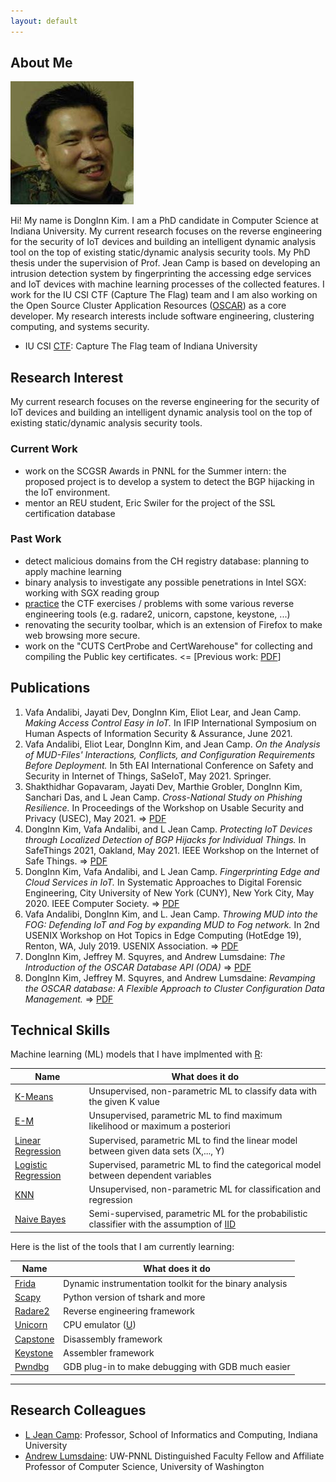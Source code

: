 ```yaml
---
layout: default
---
```


## About Me

<img class="profile-picture" src="images/me3.jpg">

Hi! My name is DongInn Kim. I am a PhD candidate in Computer Science at Indiana University. My current research focuses on the reverse engineering for the security of IoT devices and building an intelligent dynamic analysis tool on the top of existing static/dynamic analysis security tools. My PhD thesis under the supervision of Prof. Jean Camp is based on developing an intrusion detection system by fingerprinting the accessing edge services and IoT devices with machine learning processes of the collected features.
I work for the IU CSI CTF (Capture The Flag) team and I am also working on
the Open Source Cluster Application Resources
([OSCAR](https://oscar-cluster.github.io/oscar/)) as a core developer. My
research interests include software engineering, clustering computing, and
systems security.

* IU CSI [CTF](https://en.wikipedia.org/wiki/Capture_the_flag): Capture The Flag
  team of Indiana University

## Research Interest

My current research focuses on the reverse engineering for the security of IoT
devices and building an intelligent dynamic analysis tool on the top of
existing static/dynamic analysis security tools.

### Current Work
- work on the SCGSR Awards in PNNL for the Summer intern: the proposed project is to develop a system to detect the BGP hijacking in the IoT environment.
- mentor an REU student, Eric Swiler for the project of the SSL certification database

### Past Work 
- detect malicious domains from the CH registry database: planning to apply
  machine learning
- binary analysis to investigate any possible penetrations in Intel SGX: working
  with SGX reading group
- [practice](http://iuctf.gitlab.io/notes/) the CTF exercises / problems with
  some various reverse engineering tools (e.g. radare2, unicorn, capstone,
  keystone, ...)
- renovating the security toolbar, which is an extension of Firefox to make web
  browsing more secure.
- work on the "CUTS CertProbe and CertWarehouse" for collecting and compiling
  the Public key
  certificates. <= [Previous work: [PDF](https://iu.box.com/s/tcymb04cebttwlik3dojfm06ovibifkq)]

## Publications

1. Vafa Andalibi, Jayati Dev, DongInn Kim, Eliot Lear, and Jean Camp. *Making Access Control Easy in IoT.* In IFIP International Symposium on Human Aspects of Information Security & Assurance, June 2021.
1. Vafa Andalibi, Eliot Lear, DongInn Kim, and Jean Camp. *On the Analysis of MUD-Files' Interactions, Conflicts, and Configuration Requirements Before Deployment.* In 5th EAI International Conference on Safety and Security in Internet of Things, SaSeIoT, May 2021. Springer.
1. Shakthidhar Gopavaram, Jayati Dev, Marthie Grobler, DongInn Kim, Sanchari Das, and L Jean Camp. *Cross-National Study on Phishing Resilience.* In Proceedings of the Workshop on Usable Security and Privacy (USEC), May 2021. =>
   [PDF](https://www.ndss-symposium.org/wp-content/uploads/usec2021_23017_paper.pdf)
1. DongInn Kim, Vafa Andalibi, and L Jean Camp. *Protecting IoT Devices through Localized Detection of BGP Hijacks for Individual Things.* In SafeThings 2021, Oakland, May 2021. IEEE Workshop on the Internet of Safe Things. =>
   [PDF](http://www.usablesecurity.net/projects/IoT/papers/BGP_Hijacking_detection_via_Block_Pi.pdf)
1. DongInn Kim, Vafa Andalibi, and L Jean Camp. *Fingerprinting Edge and Cloud Services in IoT.* In Systematic Approaches to Digital Forensic Engineering, City University of New York (CUNY), New York City, May 2020. IEEE Computer Society. =>
   [PDF](http://www.usablesecurity.net/projects/IoT/papers/Fingerprinting_IoT_Final.pdf)
1. Vafa Andalibi, DongInn Kim, and L. Jean Camp. *Throwing MUD into the FOG: Defending IoT and Fog by expanding MUD to Fog network.* In 2nd USENIX Workshop on Hot Topics in Edge Computing (HotEdge 19), Renton, WA, July 2019. USENIX Association. =>
   [PDF](https://www.usenix.org/conference/hotedge19/presentation/andalibi)
1. DongInn Kim, Jeffrey M. Squyres, and Andrew Lumsdaine: *The Introduction of
   the OSCAR Database API (ODA)* =>
   [PDF](http://www.crest.iu.edu/publications/prints/2006/kim:oda:oscar06.pdf)
1. DongInn Kim, Jeffrey M. Squyres, and Andrew Lumsdaine: *Revamping the OSCAR
   database: A Flexible Approach to Cluster Configuration Data Management.* =>
   [PDF](http://www.crest.iu.edu/publications/prints/2005/kim05:_revam_oscar.pdf)

## Technical Skills

Machine learning (ML) models that I have implmented with [R](https://www.r-project.org/):

Name | What does it do
-----|----------------
[K-Means](https://en.wikipedia.org/wiki/K-means_clustering) | Unsupervised, non-parametric ML to classify data with the given K value
[E-M](https://en.wikipedia.org/wiki/Expectation%E2%80%93maximization_algorithm) | Unsupervised, parametric ML to find maximum likelihood or maximum a posteriori
[Linear Regression](https://en.wikipedia.org/wiki/Linear_regression/) | Supervised, parametric ML to find the linear model between given data sets (X,..., Y)
[Logistic Regression](https://en.wikipedia.org/wiki/Logistic_regression/) | Supervised, parametric ML to find the categorical model between dependent variables
[KNN](https://en.wikipedia.org/wiki/K-nearest_neighbors_algorithm) | Unsupervised, non-parametric ML for classification and regression
[Naive Bayes](https://en.wikipedia.org/wiki/Naive_Bayes_classifier) | Semi-supervised, parametric ML for the probabilistic classifier with the assumption of [IID](https://en.wikipedia.org/wiki/Independent_and_identically_distributed_random_variables)

Here is the list of the tools that I am currently learning:

Name | What does it do
-----|----------------
[Frida](https://www.frida.re/) | Dynamic instrumentation toolkit for the binary analysis
[Scapy](https://scapy.net/) | Python version of tshark and more
[Radare2](https://github.com/radare/radare2) | Reverse engineering framework
[Unicorn](http://iuctf.gitlab.io/notes/unicorn_blog.html) | CPU emulator ([U](http://www.unicorn-engine.org/))
[Capstone](http://www.capstone-engine.org/) | Disassembly framework
[Keystone](http://www.keystone-engine.org/) | Assembler framework
[Pwndbg](https://github.com/pwndbg/pwndbg) | GDB plug-in to make debugging with GDB much easier


---

## Research Colleagues

* [L Jean Camp](http://www.ljean.com/): Professor, School of Informatics and
  Computing, Indiana University
* [Andrew Lumsdaine](https://www.pnnl.gov/science/staff/staff_info.asp?staff_num=9045):
  UW-PNNL Distinguished Faculty Fellow and Affiliate Professor of Computer
  Science, University of Washington
